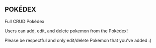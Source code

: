 ## POKÉDEX

Full CRUD Pokédex

Users can add, edit, and delete pokemon from the Pokédex!

Please be respectful and only edit/delete Pokémon that you've added :)